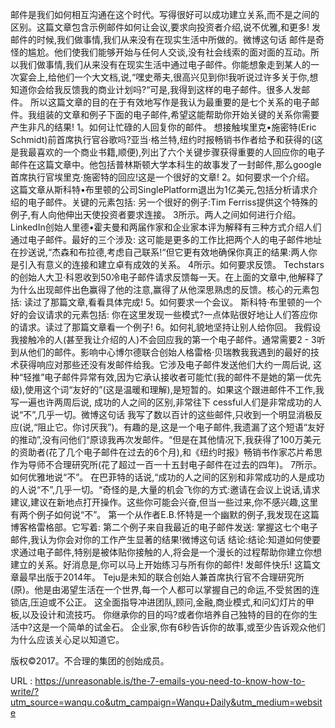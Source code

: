 邮件是我们如何相互沟通在这个时代。写得很好可以成功建立关系,而不是之间的区别。这篇文章包含示例邮件如何让会议,要求向投资者介绍,说不优雅,和更多! 
 发邮件的时候,我们做事情,我们从来没有在现实生活中所做的。微博这句话 
 邮件是奇怪的尴尬。他们使我们能够开始与任何人交谈,没有社会线索的面对面的互动。所以我们做事情,我们从来没有在现实生活中通过电子邮件。你能想象走到某人的一次宴会上,给他们一个大文档,说,“嘿史蒂夫,很高兴见到你!我听说过许多关于你,想知道你会给我反馈我的商业计划吗?“可是,我得到这样的电子邮件。很多人发邮件。 
 所以这篇文章的目的在于有效地写作是我认为最重要的是七个关系的电子邮件。我组装的文章和例子下面的电子邮件,希望这能帮助你开始关键的关系你需要产生非凡的结果! 
 1。如何让忙碌的人回复你的邮件。 
 想接触埃里克•施密特(Eric Schmidt)前首席执行官谷歌吗?亚当·格兰特,纽约时报畅销书作者给予和获得的(这是我最喜欢的一个商业书籍,顺便),列出了六个关键步骤获得重要的人回应你的电子邮件在这篇文章中。他包括普林斯顿大学本科生的故事发了一封邮件,那么google首席执行官埃里克·施密特的回应!这是一个很好的文章! 
 2。如何要求一个介绍。 
 这篇文章从斯科特•布里顿的公司SinglePlatform退出为1亿美元,包括分析请求介绍的电子邮件。关键的元素包括: 
 另一个很好的例子:Tim Ferriss提供这个特殊的例子,有人向他伸出天使投资者要求连接。 
 3所示。两人之间如何进行介绍。 
 LinkedIn创始人里德•霍夫曼和两届作家和企业家本评为解释有三种方式介绍人们通过电子邮件。最好的三个涉及: 
 这可能是更多的工作比把两个人的电子邮件地址在抄送说,“杰森和布拉德,考虑自己联系!“但它更有效地确保你真正的结果:两人你是引入有意义的连接和建立卓有成效的关系。 
 4所示。如何要求反馈。 
 Techstars的创始人大卫·科恩收到50冷电子邮件请求反馈每一天。在上面的文章中,他解释了为什么出现邮件出色赢得了他的注意,赢得了从他深思熟虑的反馈。核心的元素包括: 
 读过了那篇文章,看看具体完成! 
 5。如何要求一个会议。 
 斯科特·布里顿的一个好的会议请求的元素包括: 
 你在这里发现一些模式?一点体贴很好地让人们答应你的请求。读过了那篇文章看一个例子! 
 6。如何礼貌地坚持让别人给你回。 
 我假设我接触冷的人(甚至我让介绍的人)不会回应我的第一个电子邮件。通常需要2 - 3听到从他们的邮件。影响中心博尔德联合创始人格雷格·贝瑞教我我遇到的最好的技术获得响应对那些还没有发邮件给我。它涉及电子邮件发送他们大约一周后说, 
 这种“轻推”电子邮件异常有效,因为它承认接收者可能忙(我的邮件不是她的第一优先级),使用这个词“友好的”(这是温暖和理解),是短暂的。如果这个跟进邮件不工作,我写一遍也许两周后说, 
 成功的人之间的区别,非常往下 
 cessful人们是非常成功的人说“不”,几乎一切。微博这句话 
 我写了数以百计的这些邮件,只收到一个明显消极反应(说,“阻止它。你讨厌我”)。有趣的是,这是一个电子邮件,我遗漏了这个短语“友好的推动”,没有问他们“原谅我再次发邮件。“但是在其他情况下,我获得了100万美元的资助者(花了几个电子邮件在过去的6个月),和《纽约时报》畅销书作家芯片希思作为导师不合理研究所(花了超过一百一十五封电子邮件在过去的四年)。 
 7所示。如何优雅地说“不”。 
 在巴菲特的话说,“成功的人之间的区别和非常成功的人是成功的人说“不”,几乎一切。“奇怪的是,大量的机会飞你的方式:邀请在会议上说话,请求建议,建议在新地点打开操作。这些你可能会兴奋,但当一些过来,你不感兴趣,这里有两个例子如何说“不”。 
 第一个从作者E.B.怀特是一个幽默的例子,我发现在这篇博客格雷格部。它写着: 
 第二个例子来自我最近的电子邮件发送: 
 掌握这七个电子邮件,我认为你会对你的工作产生显著的结果!微博这句话 
 结论:结论:知道如何使要求通过电子邮件,特别是被体贴你接触的人,将会是一个漫长的过程帮助你建立你想建立的关系。好消息是,你可以马上开始练习与所有你的邮件! 
 发邮件快乐! 
 这篇文章最早出版于2014年。 
 Teju是未知的联合创始人兼首席执行官不合理研究所(原)。他是由渴望生活在一个世界,每一个人都可以掌握自己的命运,不受贫困的连锁店,压迫或不公正。 
 这全面指导冲进团队,顾问,金融,商业模式,和问幻灯片的甲板,以及设计和流技巧。 
 你继承你的目的吗?或者你培养自己独特的目的在你的生活中?这是一个简单的试金石。 
 企业家,你有6秒告诉你的故事,或至少告诉观众他们为什么应该关心足以知道它。 
  
  
  
  
  
  
  
  
  
  
 版权©2017。不合理的集团的创始成员。 
  
  
 URL : https://unreasonable.is/the-7-emails-you-need-to-know-how-to-write/?utm_source=wanqu.co&utm_campaign=Wanqu+Daily&utm_medium=website